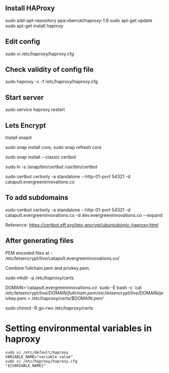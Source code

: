 ## Install HAProxy

sudo add-apt-repository ppa:vbernat/haproxy-1.8
sudo apt-get update
sudo apt-get install haproxy

## Edit config 
sudo vi /etc/haproxy/haproxy.cfg

## Check validity of config file
sudo haproxy -c -f /etc/haproxy/haproxy.cfg

## Start server
sudo service haproxy restart

## Lets Encrypt

Install snapd 

sudo snap install core; sudo snap refresh core

sudo snap install --classic certbot

sudo ln -s /snap/bin/certbot /usr/bin/certbot

sudo certbot certonly -a standalone --http-01-port 54321 -d catapult.evergreeninnovations.co 

## To add subdomains
sudo certbot certonly -a standalone --http-01-port 54321 -d catapult.evergreeninnovations.co -d dev.evergreeninnovations.co --expand



Reference: https://certbot.eff.org/lets-encrypt/ubuntubionic-haproxy.html

## After generating files

PEM encoded files at - /etc/letsencrypt/live/catapult.evergreeninnovations.co/

Combine fullchain.pem and privkey.pem.

sudo mkdir -p /etc/haproxy/certs

DOMAIN='catapult.evergreeninnovations.co' sudo -E bash -c 'cat /etc/letsencrypt/live/$DOMAIN/fullchain.pem /etc/letsencrypt/live/$DOMAIN/privkey.pem > /etc/haproxy/certs/$DOMAIN.pem'

sudo chmod -R go-rwx /etc/haproxy/certs

# Setting environmental variables in haproxy
```
sudo vi /etc/default/haproxy
VARIABLE_NAME="variable value"
sudo vi /etc/haproxy/haproxy.cfg
"${VARIABLE_NAME}"
```
